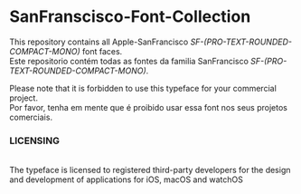 # SanFranscisco-Font-Collection
This repository contains all Apple-SanFrancisco <i>SF-(PRO-TEXT-ROUNDED-COMPACT-MONO)</i> font faces. <br>
Este repositorio contém todas as fontes da familia SanFrancisco <i>SF-(PRO-TEXT-ROUNDED-COMPACT-MONO)</i>. <br>

Please note that it is forbidden to use this typeface for your commercial project.<br>
Por favor, tenha em mente que é proibido usar essa font nos seus projetos comerciais.<br>

<h3><b>LICENSING</b></h3><br>
The typeface is licensed to registered third-party developers for the design and development of applications for iOS, macOS and watchOS
